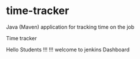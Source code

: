 # time-tracker
Java (Maven) application for tracking time on the job

Time tracker

Hello Students !!! !!! welcome to jenkins Dashboard
